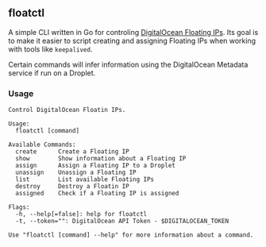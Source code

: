 
## floatctl

A simple CLI written in Go for controling [DigitalOcean Floating IPs](https://www.digitalocean.com/community/tutorials/how-to-use-floating-ips-on-digitalocean). Its goal is to make it easier to script creating and assigning Floating IPs when working with tools like `keepalived`.

Certain commands will infer information using the DigitalOcean Metadata service if run on a Droplet.

### Usage

    Control DigitalOcean Floatin IPs.

    Usage:
      floatctl [command]

    Available Commands:
      create      Create a Floating IP
      show        Show information about a Floating IP
      assign      Assign a Floating IP to a Droplet
      unassign    Unassign a Floating IP
      list        List available Floating IPs
      destroy     Destroy a Floatin IP
      assigned    Check if a Floating IP is assigned

    Flags:
      -h, --help[=false]: help for floatctl
      -t, --token="": DigitalOcean API Token - $DIGITALOCEAN_TOKEN

    Use "floatctl [command] --help" for more information about a command.
